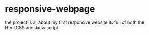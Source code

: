 # responsive-webpage
the project is all about my first responsive website 
its full of both the Html,CSS and Jacvascript
